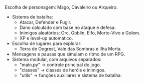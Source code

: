 Escolha de personagem: Mago, Cavaleiro ou Arqueiro.
- Sistema de batalha:
  - Atacar, Defender e Fugir.
  - Dano calculado com base no ataque e defesa.
  - Inimigos aleatórios: Orc, Goblin, Elfo, Morto-Vivo e Golem.
  - XP e level-up automático.
- Escolha de lugares para explorar:
  - Terra de Oogrest, Vale das Sombras e Ilha Morta.
- Mensagens e pausas que simulam o ritmo de um RPG.
- Sistema modular, com arquivos separados:
  - "main.py"  → controle principal do jogo.
  - "classes" → classes de heróis e inimigos.
  - "utils" → funções auxiliares e sistema de batalha.